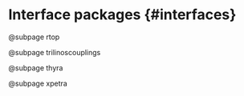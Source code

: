 # Interface packages {#interfaces}


@subpage rtop

@subpage trilinoscouplings

@subpage thyra

@subpage xpetra
